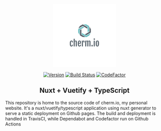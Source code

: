 <p align="center">
    <a href="https://cherm.io"><img src="./static/cherm_io.png" /></a>
</p>

<center>

[![Version](https://img.shields.io/github/package-json/v/achermack/achermack.github.io)](https://github.com/achermack/achermack.github.io/blob/develop/package.json)
[![Build Status](https://travis-ci.com/achermack/achermack.github.io.svg?token=KSsakyxMzFprq5MSBDff&branch=develop)](https://travis-ci.com/achermack/achermack.github.io)
[![CodeFactor](https://www.codefactor.io/repository/github/achermack/achermack.github.io/badge)](https://www.codefactor.io/repository/github/achermack/achermack.github.io)

## Nuxt + Vuetify + TypeScript

</center>

This repository is home to the source code of cherm.io, my personal website. It's a nuxt/vuetify/typescript application using nuxt generator to serve a static deployment on Github pages. The build and deployment is handled in TravisCI, while Dependabot and Codefactor run on Github Actions

